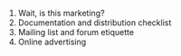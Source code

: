 1. Wait, is this marketing?
1. Documentation and distribution checklist
1. Mailing list and forum etiquette
1. Online advertising
